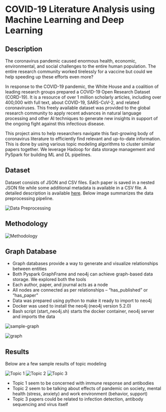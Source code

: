 # COVID-19 Literature Analysis using Machine Learning and Deep Learning

## Description
The coronavirus pandemic caused enormous health, economic, environmental, and social challenges to the entire human population. The entire research community worked tirelessly for a vaccine but could we help speeding up these efforts even more?

In response to the COVID-19 pandemic, the White House and a coalition of leading research groups prepared a COVID-19 Open Research Dataset (CORD-19). It is a resource of over 1 million scholarly articles, including over 400,000 with full text, about COVID-19, SARS-CoV-2, and related coronaviruses. This freely available dataset was provided to the global research community to apply recent advances in natural language processing and other AI techniques to generate new insights in support of the ongoing fight against this infectious disease.

This project aims to help researchers navigate this fast-growing body of coronavirus literature to efficiently find relevant and up-to-date information. This is done by using various topic modeling algorithms to cluster similar papers together. We leverage Hadoop for data storage management and PySpark for building ML and DL pipelines.

## Dataset
Dataset consists of JSON and CSV files. Each paper is saved in a nested JSON file while some additional metadata is available in a CSV file. A detailed description is available [here](https://www.kaggle.com/datasets/allen-institute-for-ai/CORD-19-research-challenge). Below image summarizes the data preprocessing pipeline.

![Data Preprocessing](https://user-images.githubusercontent.com/20987291/216574085-e5849b84-7cb3-4c17-8513-9b4350f45d85.png)

## Methodology

![Methodology](https://user-images.githubusercontent.com/20987291/216576252-e610853d-8b0c-4652-9ce8-114b065e0bd8.png)

## Graph Database
- Graph databases provide a way to generate and visualize relationships between entities
- Both Pyspark GraphFrame and neo4j can achieve graph-based data storage. We explored both the tools
- Each author, paper, and journal acts as a node
- All nodes are connected as per relationships – “has_published” or “has_paper”
- Data was prepared using python to make it ready to import to neo4j
- Docker was used to install the neo4j (neo4j version 5.2.0)
- Bash script (start_neo4j.sh) starts the docker container, neo4j server and imports the data

![sample-graph](https://user-images.githubusercontent.com/20987291/216580912-fe993dec-c20d-4c3e-b401-ac8d314967ca.png)

![graph](https://user-images.githubusercontent.com/20987291/216578879-aa094287-ddc6-48d4-8fcb-3f3bb903c766.png)


## Results
Below are a few sample results of topic modeling

![Topic 1](https://user-images.githubusercontent.com/20987291/216571859-4ff168ed-322c-4b01-ba38-350d7e6fe91d.png) ![Topic 2](https://user-images.githubusercontent.com/20987291/216572189-38a6532f-9896-48df-af9f-bb92fec4a981.png) ![Topic 3](https://user-images.githubusercontent.com/20987291/216572743-0493ae58-28da-48cf-9efd-b9332b0db24e.png)

- Topic 1 seem to be concerned with immune response and antibodies
- Topic 2 seem to be talking about effects of pandemic on society, mental health (stress, anxiety) and work environment (behavior, support)
- Topic 3 papers could be related to infection detection, antibody sequencing and virus itself
